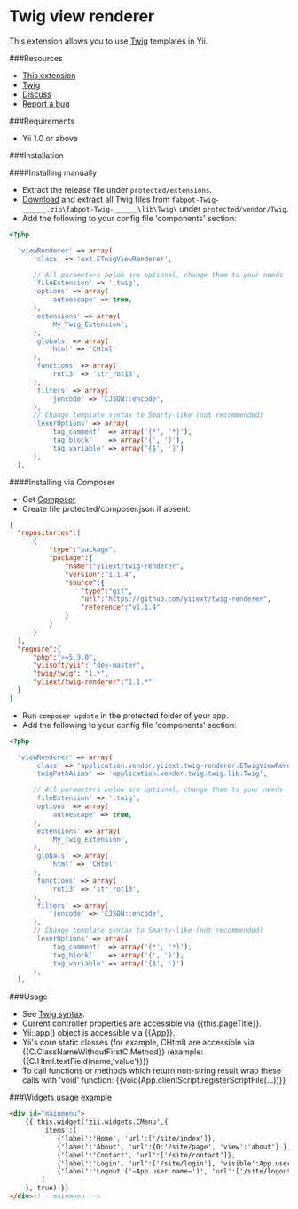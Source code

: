 Twig view renderer
==================

This extension allows you to use [Twig](http://twig.sensiolabs.org) templates in Yii.

###Resources
* [This extension](https://github.com/yiiext/twig-renderer)
* [Twig](https://github.com/fabpot/twig)
* [Discuss](http://www.yiiframework.com/forum/index.php?/topic/4919-twig-view-renderer/)
* [Report a bug](https://github.com/yiiext/twig-renderer/issues)

###Requirements
* Yii 1.0 or above

###Installation

####Installing manually

* Extract the release file under `protected/extensions`.
* [Download](http://twig.sensiolabs.org/installation) and extract all Twig files from `fabpot-Twig-______.zip\fabpot-Twig-______\lib\Twig\` under `protected/vendor/Twig`.
* Add the following to your config file 'components' section:

```php
<?php

  'viewRenderer' => array(
      'class' => 'ext.ETwigViewRenderer',

      // All parameters below are optional, change them to your needs
      'fileExtension' => '.twig',
      'options' => array(
          'autoescape' => true,
      ),
      'extensions' => array(
          'My_Twig_Extension',
      ),
      'globals' => array(
          'html' => 'CHtml'
      ),
      'functions' => array(
          'rot13' => 'str_rot13',
      ),
      'filters' => array(
          'jencode' => 'CJSON::encode',
      ),
      // Change template syntax to Smarty-like (not recommended)
      'lexerOptions' => array(
          'tag_comment'  => array('{*', '*}'),
          'tag_block'    => array('{', '}'),
          'tag_variable' => array('{$', '}')
      ),
  ),
```

####Installing via Composer

* Get [Composer](http://getcomposer.org/)
* Create file protected/composer.json if absent:

```json
{
  "repositories":[
      {
          "type":"package",
          "package":{
              "name":"yiiext/twig-renderer",
              "version":"1.1.4",
              "source":{
                  "type":"git",
                  "url":"https://github.com/yiiext/twig-renderer",
                  "reference":"v1.1.4"
              }
          }
      }
  ],
  "require":{
      "php":">=5.3.0",
      "yiisoft/yii": "dev-master",
      "twig/twig": "1.*",
      "yiiext/twig-renderer":"1.1.*"
  }
}
```

* Run `composer update` in the protected folder of your app.
* Add the following to your config file 'components' section:

```php
<?php

  'viewRenderer' => array(
      'class' => 'application.vendor.yiiext.twig-renderer.ETwigViewRenderer',
      'twigPathAlias' => 'application.vendor.twig.twig.lib.Twig',

      // All parameters below are optional, change them to your needs
      'fileExtension' => '.twig',
      'options' => array(
          'autoescape' => true,
      ),
      'extensions' => array(
          'My_Twig_Extension',
      ),
      'globals' => array(
          'html' => 'CHtml'
      ),
      'functions' => array(
          'rot13' => 'str_rot13',
      ),
      'filters' => array(
          'jencode' => 'CJSON::encode',
      ),
      // Change template syntax to Smarty-like (not recommended)
      'lexerOptions' => array(
          'tag_comment'  => array('{*', '*}'),
          'tag_block'    => array('{', '}'),
          'tag_variable' => array('{$', '}')
      ),
  ),
```

###Usage
* See [Twig syntax](http://twig.sensiolabs.org/doc/templates.html).
* Current controller properties are accessible via {{this.pageTitle}}.
* Yii::app() object is accessible via {{App}}.
* Yii's core static classes (for example, CHtml) are accessible via {{C.ClassNameWithoutFirstC.Method}} (example: {{C.Html.textField(name,'value')}})
* To call functions or methods which return non-string result wrap these calls with 'void' function: {{void(App.clientScript.registerScriptFile(...))}}

###Widgets usage example
```html
<div id="mainmenu">
    {{ this.widget('zii.widgets.CMenu',{
        'items':[
            {'label':'Home', 'url':['/site/index']},
            {'label':'About', 'url':{0:'/site/page', 'view':'about'} },
            {'label':'Contact', 'url':['/site/contact']},
            {'label':'Login', 'url':['/site/login'], 'visible':App.user.isGuest},
            {'label':'Logout ('~App.user.name~')', 'url':['/site/logout'], 'visible':not App.user.isGuest}
        ]
    }, true) }}
</div><!-- mainmenu -->
```